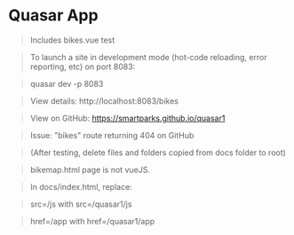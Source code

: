 # Quasar App

> Includes bikes.vue test

> To launch a site in development mode (hot-code reloading, error reporting, etc) on port 8083:

> quasar dev -p 8083

> View details: http://localhost:8083/bikes

> View on GitHub: https://smartparks.github.io/quasar1

> Issue: "bikes" route returning 404 on GitHub

> (After testing, delete files and folders copied from docs folder to root)

> bikemap.html page is not vueJS.


> In docs/index.html, replace:

> src=/js with src=/quasar1/js

> href=/app with href=/quasar1/app
